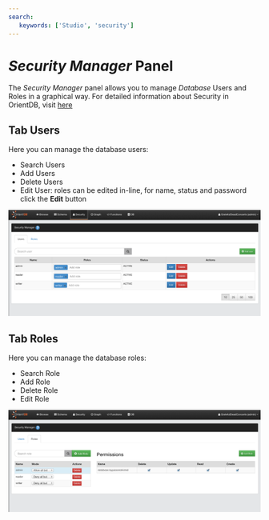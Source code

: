 ```yaml
---
search:
   keywords: ['Studio', 'security']
---
```


# _Security Manager_ Panel

The _Security Manager_ panel allows you to manage _Database_ Users and Roles in a graphical way.
For detailed information about Security in OrientDB, visit [here](/security/Security.md)

## Tab Users

Here you can manage the database users:

* Search Users
* Add Users
* Delete Users
* Edit User: roles can be edited in-line, for name, status and password click the **Edit** button

![Home Page](../../images/users.png)


## Tab Roles

Here you can manage the database roles:

* Search Role
* Add Role
* Delete Role
* Edit Role

![Home Page](../../images/roles.png)

